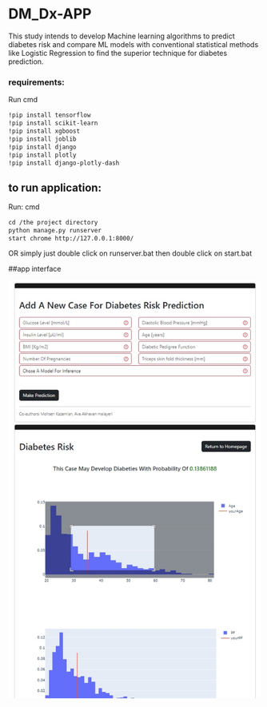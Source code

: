# DM_Dx-APP
 This study intends to develop Machine learning algorithms to predict diabetes risk and compare ML models with conventional statistical methods like Logistic Regression to find the superior technique for diabetes prediction.

### requirements:
Run cmd

    !pip install tensorflow
    !pip install scikit-learn
    !pip install xgboost
    !pip install joblib
    !pip install django
    !pip install plotly
    !pip install django-plotly-dash

## to run application:
 Run: cmd

    cd /the project directory
    python manage.py runserver
    start chrome http://127.0.0.1:8000/
OR simply just double click on runserver.bat then double click on start.bat

##app interface

![enter image description here](https://github.com/tajerian/DM_Dx-APP/blob/main/UI.jpg?raw=true)
